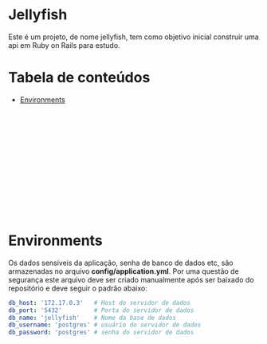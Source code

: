# Jellyfish

Este é um projeto, de nome jellyfish, tem como objetivo inicial construir uma api em Ruby on Rails para estudo.


Tabela de conteúdos
=================
<!--ts-->
   * [Environments](#environments)

<!--te-->
<br>
<br><br><br><br><br><br><br><br><br><br><br>

# Environments
Os dados sensíveis da aplicação, senha de banco de dados etc, são armazenadas no arquivo **config/application.yml**. Por uma questão de segurança este arquivo deve ser criado manualmente após ser baixado do repositório e deve seguir o padrão abaixo:

```yml
db_host: '172.17.0.3'   # Host do servidor de dados
db_port: '5432'         # Porta do servidor de dados
db_name: 'jellyfish'    # Nome da base de dados
db_username: 'postgres' # usuário do servidor de dados
db_password: 'postgres' # senha do servidor de dados
  ```
